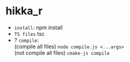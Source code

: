 # hikka_r
-  `install`:
	npm install</br>
- `TS files`
	tsc<br/>
- ? `compile`:</br>
	(compile all files) `node compile.js <...args>`</br>
	(not compile all files) `cmake-js compile`</br>
